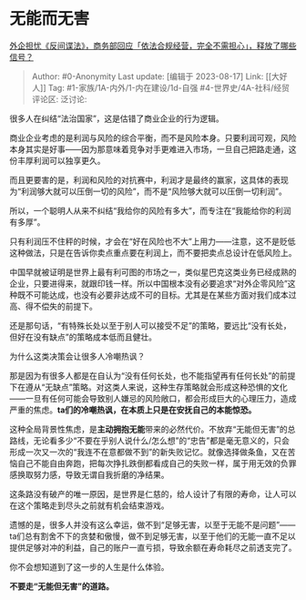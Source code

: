 # 无能而无害
[外企担忧《反间谍法》，商务部回应「依法合规经营，完全不需担心」，释放了哪些信号？](https://www.zhihu.com/question/617279396/answer/3168465708)

> Author: #0-Anonymity
> Last update: [编辑于 2023-08-17]
> Link: [[大好人]]
> Tag: #1-家族/1A-内外/1-内在建设/1d-自强 #4-世界史/4A-社科/经贸
> 评论区:
> 泛讨论:

很多人在纠结“法治国家”，这是估错了商业企业的行为逻辑。

商业企业考虑的是利润与风险的综合平衡，而不是风险本身。只要利润可观，风险本身其实是好事——因为那意味着竞争对手更难进入市场，一旦自己把路走通，这份丰厚利润可以独享更久。

而且更要害的是，利润和风险的对抗赛中，利润才是最终的赢家，这具体的表现为“利润够大就可以压倒一切的风险”，而不是“风险够大就可以压倒一切利润”。

所以，一个聪明人从来不纠结“我给你的风险有多大”，而专注在“我能给你的利润有多厚”。

只有利润压不住秤的时候，才会在“好在风险也不大”上用力——注意，这不是贬低这种做法，只是在告诉你卖点重点要在利润上，而不要把卖点总设计在低风险上。

中国早就被证明是世界上最有利可图的市场之一，类似星巴克这类业务已经成熟的企业，只要进得来，就跟印钱一样。所以中国根本没有必要追求“对外企零风险”这种既不可能达成，也没有必要非达成不可的目标。尤其是在某些方面对我们成本过高、得不偿失的前提下。

还是那句话，“有特殊长处以至于别人可以接受不足”的策略，要远比“没有长处，但好在没有缺点”的策略成本低而且健壮。

为什么这类决策会让很多人冷嘲热讽？

那是因为有很多人都是在自认为“没有任何长处，也不能指望再有任何长处”的前提下在遵从“无缺点”策略。对这类人来说，这种生存策略就会形成这种恐惧的文化——一旦有任何可能会导致别人嫌忌的风险敞口，都会形成巨大的心理压力，造成严重的焦虑。**ta们的冷嘲热讽，在本质上只是在安抚自己的本能惊恐。**

这种全局背景性焦虑，是**主动拥抱无能**带来的必然代价。不放弃“无能但无害”的总路线，无论看多少“不要在乎别人说什么/怎么想”的“忠告”都是毫无意义的，只会形成一次又一次的“我连不在意都做不到”的新失败记忆。就像选择做条鱼，又在苦恼自己不能自由奔跑，把每次挣扎跌倒都看成自己的失败一样，属于用无效的负罪感换取努力感，导致无谓自我折磨的净结果。

这条路没有破产的唯一原因，是世界是仁慈的，给人设计了有限的寿命，让人可以在这个策略走到尽头之前就有机会结束游戏。

遗憾的是，很多人并没有这么幸运，做不到“足够无害，以至于无能不是问题”——ta们总有割舍不下的贪婪和傲慢，做不到足够无害，以至于他们的无能一直不足以提供足够对冲的利益，自己的账户一直亏损，导致余额在寿命耗尽之前透支完了。

你不会想知道到了这一步的人生是什么体验。

**不要走“无能但无害”的道路。**
